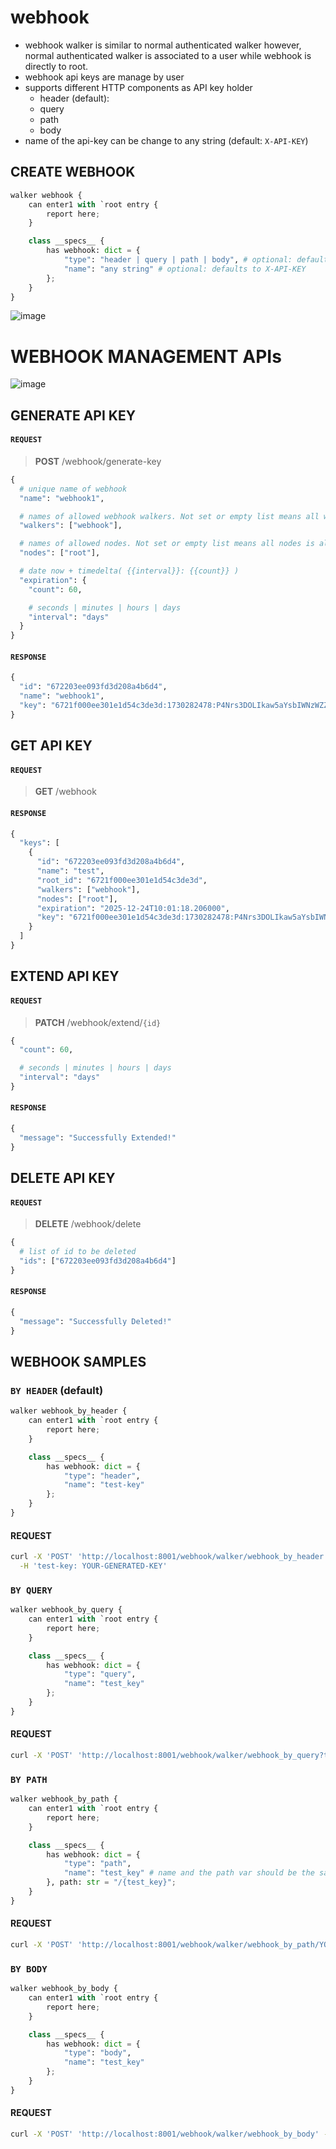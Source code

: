 # webhook
- webhook walker is similar to normal authenticated walker however, normal authenticated walker is associated to a user while webhook is directly to root.
- webhook api keys are manage by user
- supports different HTTP components as API key holder
  - header (default):
  - query
  - path
  - body
- name of the api-key can be change to any string (default: `X-API-KEY`)

## CREATE WEBHOOK
```python
walker webhook {
    can enter1 with `root entry {
        report here;
    }

    class __specs__ {
        has webhook: dict = {
            "type": "header | query | path | body", # optional: defaults to header
            "name": "any string" # optional: defaults to X-API-KEY
        };
    }
}
```
![image](https://github.com/user-attachments/assets/75cceb2d-5618-4f68-97e2-31a4270e70b1)

# WEBHOOK MANAGEMENT APIs
![image](https://github.com/user-attachments/assets/3a01ab35-06b0-4942-8f1f-0c4ae794ce21)

## GENERATE API KEY
#### `REQUEST`
> **POST** /webhook/generate-key
```python
{
  # unique name of webhook
  "name": "webhook1",

  # names of allowed webhook walkers. Not set or empty list means all webhook walkers is allowed.
  "walkers": ["webhook"],

  # names of allowed nodes. Not set or empty list means all nodes is allowed.
  "nodes": ["root"],

  # date now + timedelta( {{interval}}: {{count}} )
  "expiration": {
    "count": 60,

    # seconds | minutes | hours | days
    "interval": "days"
  }
}
```
#### `RESPONSE`
```python
{
  "id": "672203ee093fd3d208a4b6d4",
  "name": "webhook1",
  "key": "6721f000ee301e1d54c3de3d:1730282478:P4Nrs3DOLIkaw5aYsbIWNzWZZAwEyb20"
}
```

## GET API KEY
#### `REQUEST`
> **GET** /webhook
#### `RESPONSE`
```python
{
  "keys": [
    {
      "id": "672203ee093fd3d208a4b6d4",
      "name": "test",
      "root_id": "6721f000ee301e1d54c3de3d",
      "walkers": ["webhook"],
      "nodes": ["root"],
      "expiration": "2025-12-24T10:01:18.206000",
      "key": "6721f000ee301e1d54c3de3d:1730282478:P4Nrs3DOLIkaw5aYsbIWNzWZZAwEyb20"
    }
  ]
}
```

## EXTEND API KEY
#### `REQUEST`
> **PATCH** /webhook/extend/`{id}`
```python
{
  "count": 60,

  # seconds | minutes | hours | days
  "interval": "days"
}
```
#### `RESPONSE`
```python
{
  "message": "Successfully Extended!"
}
```

## DELETE API KEY
#### `REQUEST`
> **DELETE** /webhook/delete
```python
{
  # list of id to be deleted
  "ids": ["672203ee093fd3d208a4b6d4"]
}
```
#### `RESPONSE`
```python
{
  "message": "Successfully Deleted!"
}
```
## WEBHOOK SAMPLES

### `BY HEADER` (default)
```python
walker webhook_by_header {
    can enter1 with `root entry {
        report here;
    }

    class __specs__ {
        has webhook: dict = {
            "type": "header",
            "name": "test-key"
        };
    }
}
```
#### REQUEST
```bash
curl -X 'POST' 'http://localhost:8001/webhook/walker/webhook_by_header' \
  -H 'test-key: YOUR-GENERATED-KEY'
```

### `BY QUERY`
```python
walker webhook_by_query {
    can enter1 with `root entry {
        report here;
    }

    class __specs__ {
        has webhook: dict = {
            "type": "query",
            "name": "test_key"
        };
    }
}
```
#### REQUEST
```bash
curl -X 'POST' 'http://localhost:8001/webhook/walker/webhook_by_query?test_key=YOUR-GENERATED-KEY'
```

### `BY PATH`
```python
walker webhook_by_path {
    can enter1 with `root entry {
        report here;
    }

    class __specs__ {
        has webhook: dict = {
            "type": "path",
            "name": "test_key" # name and the path var should be the same
        }, path: str = "/{test_key}";
    }
}
```
#### REQUEST
```bash
curl -X 'POST' 'http://localhost:8001/webhook/walker/webhook_by_path/YOUR-GENERATED-KEY'
```
### `BY BODY`
```python
walker webhook_by_body {
    can enter1 with `root entry {
        report here;
    }

    class __specs__ {
        has webhook: dict = {
            "type": "body",
            "name": "test_key"
        };
    }
}
```
#### REQUEST
```bash
curl -X 'POST' 'http://localhost:8001/webhook/walker/webhook_by_body' -d '{"test_key": "YOUR-GENERATED-KEY"}'
```